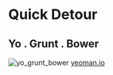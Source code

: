 #  Quick Detour

##  Yo . Grunt . Bower
![yo_grunt_bower](./images/yo-grunt-bower.png)
[yeoman.io](http://yeoman.io/)